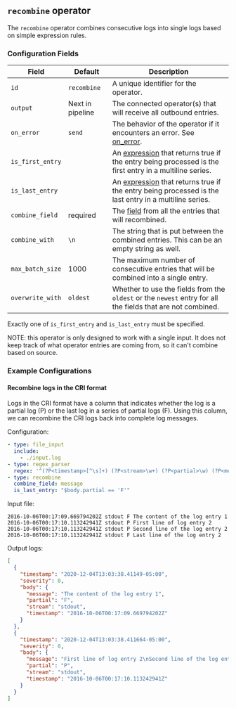 ## `recombine` operator

The `recombine` operator combines consecutive logs into single logs based on simple expression rules.

### Configuration Fields

| Field            | Default          | Description |
| ---              | ---              | ---         |
| `id`             | `recombine`      | A unique identifier for the operator. |
| `output`         | Next in pipeline | The connected operator(s) that will receive all outbound entries. |
| `on_error`       | `send`           | The behavior of the operator if it encounters an error. See [on_error](/docs/types/on_error.md). |
| `is_first_entry` |                  | An [expression](/docs/types/expression.md) that returns true if the entry being processed is the first entry in a multiline series. |
| `is_last_entry`  |                  | An [expression](/docs/types/expression.md) that returns true if the entry being processed is the last entry in a multiline series. |
| `combine_field`  | required         | The [field](/docs/types/field.md) from all the entries that will recombined. |
| `combine_with`   | `\n`             | The string that is put between the combined entries. This can be an empty string as well. |
| `max_batch_size` | 1000             | The maximum number of consecutive entries that will be combined into a single entry. |
| `overwrite_with` | `oldest`         | Whether to use the fields from the `oldest` or the `newest` entry for all the fields that are not combined. |

Exactly one of `is_first_entry` and `is_last_entry` must be specified.

NOTE: this operator is only designed to work with a single input. It does not keep track of what operator entries are coming from, so it can't combine based on source.

### Example Configurations


#### Recombine logs in the CRI format

Logs in the CRI format have a column that indicates whether the log is a partial log (P) or the last log in a series of partial logs (F). Using this column, we can recombine the CRI logs back into complete log messages.

Configuration:
```yaml
- type: file_input
  include: 
    - ./input.log
- type: regex_parser 
  regex: '^(?P<timestamp>[^\s]+) (?P<stream>\w+) (?P<partial>\w) (?P<message>.*)'
- type: recombine
  combine_field: message
  is_last_entry: "$body.partial == 'F'"
```

Input file: 
```
2016-10-06T00:17:09.669794202Z stdout F The content of the log entry 1
2016-10-06T00:17:10.113242941Z stdout P First line of log entry 2
2016-10-06T00:17:10.113242941Z stdout P Second line of the log entry 2
2016-10-06T00:17:10.113242941Z stdout F Last line of the log entry 2
```

Output logs: 
```json
[
  {
    "timestamp": "2020-12-04T13:03:38.41149-05:00",
    "severity": 0,
    "body": {
      "message": "The content of the log entry 1",
      "partial": "F",
      "stream": "stdout",
      "timestamp": "2016-10-06T00:17:09.669794202Z"
    }
  },
  {
    "timestamp": "2020-12-04T13:03:38.411664-05:00",
    "severity": 0,
    "body": {
      "message": "First line of log entry 2\nSecond line of the log entry 2\nLast line of the log entry 2",
      "partial": "P",
      "stream": "stdout",
      "timestamp": "2016-10-06T00:17:10.113242941Z"
    }
  }
]
```
